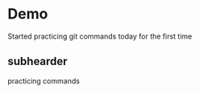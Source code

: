 # Demo
Started practicing git commands today for the first time

## subhearder 
 practicing commands
